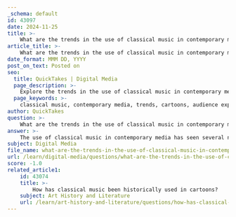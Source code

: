 ```yaml
---
_schema: default
id: 43097
date: 2024-11-25
title: >-
    What are the trends in the use of classical music in contemporary media?
article_title: >-
    What are the trends in the use of classical music in contemporary media?
date_format: MMM DD, YYYY
post_on_text: Posted on
seo:
  title: QuickTakes | Digital Media
  page_description: >-
    Explore the trends in the use of classical music in contemporary media, highlighting its integration in cartoons, the focus on audience experience, the rise of contemporary compositions, cultural fusion, and the impact of social media.
  page_keywords: >-
    classical music, contemporary media, trends, cartoons, audience experience, modern compositions, cultural fusion, social media, popular music, digital age
author: QuickTakes
question: >-
    What are the trends in the use of classical music in contemporary media?
answer: >-
    The use of classical music in contemporary media has seen several notable trends that reflect its enduring relevance and adaptability. Here are some key observations:\n\n1. **Integration in Cartoons and Animation**: Classical music continues to play a significant role in modern cartoons, maintaining a tradition established by iconic films like Disney's *Fantasia*. Shows such as *The Simpsons* and *SpongeBob SquarePants* frequently incorporate classical pieces, enhancing storytelling and humor. This integration not only entertains but also introduces younger audiences to classical compositions, ensuring their continued appreciation.\n\n2. **Audience Experience Focus**: There is an increasing emphasis on the audience experience in classical music presentations. Organizations are recognizing that engaging the audience at every touchpoint—from social media interactions to live performances—is crucial. This shift indicates a broader understanding that the enjoyment of classical music is not solely about the performance quality but also about how audiences connect with the music.\n\n3. **Rise of Contemporary Compositions**: Over the past decade, there has been a marked increase in the programming of works by living composers. This trend reflects a growing acceptance and celebration of contemporary classical music, with its representation in concert listings rising from approximately 6% to 14% globally. This shift not only diversifies the classical repertoire but also attracts new audiences who may be more inclined to engage with modern compositions.\n\n4. **Cultural Fusion and Diversity**: Modern composers are increasingly integrating diverse cultural elements into classical music, leading to new genres and sub-genres. This cultural fusion enriches the classical music landscape, making it more relevant to contemporary audiences who seek varied musical expressions.\n\n5. **Social Media and Content Creation**: Classical music is gaining traction among content creators on social media platforms. Musicians and conductors are leveraging these platforms to reach wider audiences, often sharing performances and engaging with fans in real-time. This trend highlights a shift in how classical music is consumed and appreciated in the digital age.\n\n6. **Impact on Popular Music**: Classical music's influence extends beyond traditional boundaries, shaping modern genres such as pop, rock, and hip-hop. Its orchestral arrangements and thematic elements are often incorporated into contemporary music, demonstrating its timeless appeal and versatility.\n\nIn summary, the trends in the use of classical music in contemporary media illustrate its dynamic nature and ability to resonate with modern audiences. From its presence in animation to its integration into popular music and the focus on audience engagement, classical music continues to evolve while maintaining its cultural significance.
subject: Digital Media
file_name: what-are-the-trends-in-the-use-of-classical-music-in-contemporary-media.md
url: /learn/digital-media/questions/what-are-the-trends-in-the-use-of-classical-music-in-contemporary-media
score: -1.0
related_article1:
    id: 43074
    title: >-
        How has classical music been historically used in cartoons?
    subject: Art History and Literature
    url: /learn/art-history-and-literature/questions/how-has-classical-music-been-historically-used-in-cartoons
---
```


&nbsp;